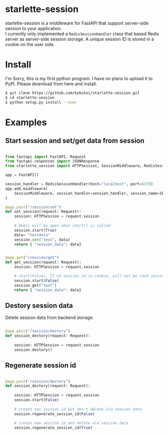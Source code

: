 # starlette-session

starlette-session is a middleware for FastAPI that support server-side session to your application.   
I currently only implemented a `RedisSessionHandler` class that based Redis server as server-side session storage.
A unique session ID is stored in a cookie on the user side.

# Install

I'm Sorry, this is my first python program. I have no plans to upload it to PyPI.
Please download from here and install.

``` bash
$ git clone https://github.com/kokutei/starlette-session.git
$ cd starlette-session
$ python setup.py install --user
```

# Examples

## Start session and set/get data from session

```python main.py

from fastapi import FastAPI, Request
from fastapi.responses import JSONResponse
from starlette_session import HTTPSession, SessionMiddleware, RedisSessionHandler

app = FastAPI()

session_handler = RedisSessionHandler(host="localhost", port=6379)
app.add_middleware(
    SessionMiddleware, session_handler=session_handler, session_name=SESSION_NAME
)

@app.post("/session/set")
def set_session(request: Request):
    session: HTTPSession = request.session
    
    # Redis will be open when start() is called     
    session.start(True)
    data= "testdata"
    session.set("test", data)
    return { "session_data": data}


@app.get("/session/get")
def get_session(request: Request):
    session: HTTPSession = request.session

    # start(False), If no session id in cookie, will not be read session data from backend.
    session.start(False)    
    session.get("test")
    return { "session_data": data}
```

## Destory session data

Delete session data from backend storage.

```python 

@app.post("/session/destory")
def session_destory(request: Request):
    
    session: HTTPSession = request.session
    session.destory()

```

## Regenerate session id

```python

@app.post("/session/destory")
def session_destory(request: Request):
    
    session: HTTPSession = request.session
    session.start(False)
    
    # create new session id but don't delete old session data
    session.regenerate_session_id(False)
    
    # create new session id and delete old session data
    session.regenerate_session_id(True)
```
